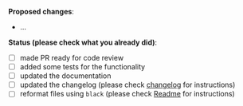**Proposed changes**:
- ...

**Status (please check what you already did)**:
- [ ] made PR ready for code review
- [ ] added some tests for the functionality
- [ ] updated the documentation
- [ ] updated the changelog (please check [changelog](https://github.com/RasaHQ/rasa-sdk/tree/main/changelog) for instructions)
- [ ] reformat files using `black` (please check [Readme](https://github.com/RasaHQ/rasa-sdk#code-style) for instructions)
